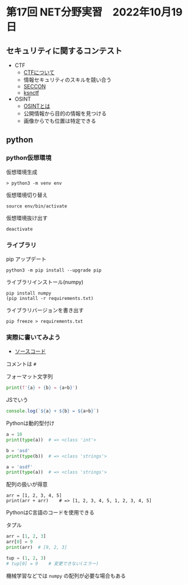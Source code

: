 # 第17回 NET分野実習　2022年10月19日

## セキュリティに関するコンテスト
- CTF
  - [CTFについて](https://agest.co.jp/articles/19713/)
  - 情報セキュリティのスキルを競い合う
  - [SECCON](https://www.seccon.jp/2022/)
  - [ksnctf](https://ksnctf.sweetduet.info/)
- OSINT
  - [OSINTとは](https://www.isfnet-services.com/blog/59/osint)
  - 公開情報から目的の情報を見つける
  - 画像からでも位置は特定できる


## python

### python仮想環境
仮想環境生成
```
> python3 -m venv env
```

仮想環境切り替え
```
source env/bin/activate
```

仮想環境抜け出す
```
deactivate
```

### ライブラリ
pip アップデート
```
python3 -m pip install --upgrade pip
```

ライブラリインストール(numpy)
```
pip install numpy
(pip install -r requirements.txt)
```

ライブラリバージョンを書き出す
```shell
pip freeze > requirements.txt
```

### 実際に書いてみよう
- [ソースコード](../../python_ws/)


コメントは `#`  

フォーマット文字列
```python
print(f'{a} + {b} = {a+b}')
```

JSでいう
```js
console.log(`${a} + ${b} = ${a+b}`)
```

Pythonは動的型付け
```python
a = 10
print(type(a))  # => <class 'int'>

b = 'asd'
print(type(b))  # => <class 'strings'>

a = 'asdf'
print(type(a))  # => <class 'strings'>
```

配列の扱いが得意
```
arr = [1, 2, 3, 4, 5]
print(arr + arr)    # => [1, 2, 3, 4, 5, 1, 2, 3, 4, 5]
```

PythonはC言語のコードを使用できる

タプル
```python
arr = [1, 2, 3]
arr[0] = 9
print(arr)  # [9, 2, 3]

tup = (1, 2, 3)
# tup[0] = 9    # 変更できない(エラー)
```

機械学習などでは `numpy` の配列が必要な場合もある